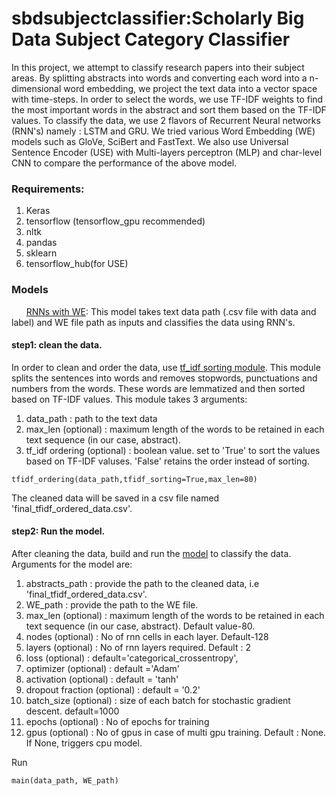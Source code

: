 # sbdsubjectclassifier:Scholarly Big Data Subject Category Classifier

In this project, we attempt to classify research papers into their subject areas. By splitting abstracts into words and converting each word into a n-dimensional word embedding,
we project the text data into a vector space with time-steps. In order to select the words, we use TF-IDF weights to find the most important words in the abstract and sort them based on the TF-IDF values. 
To classify the data, we use 2 flavors of Recurrent Neural networks (RNN's) namely : LSTM and GRU. We tried various Word Embedding (WE) models such as
GloVe, SciBert and FastText. We also use Universal Sentence Encoder (USE) with Multi-layers perceptron (MLP) and char-level CNN to compare the performance of the above model.

### Requirements:
1. Keras 
2. tensorflow (tensorflow_gpu recommended)
3. nltk
4. pandas
5. sklearn
6. tensorflow_hub(for USE)

### Models
&nbsp;   &nbsp;   &nbsp; [RNNs with WE](https://github.com/SeerLabs/sbdsubjectclassifier/tree/master/keras_model):
This model takes text data path (.csv file with data and label) and  WE file path as inputs and classifies the data using RNN's. 

#### step1: clean the data. 
In order to clean and order the data, use [tf_idf sorting module](https://github.com/SeerLabs/sbdsubjectclassifier/blob/master/tfidf_ordering/tfidf_ordering.py). 
This module splits the sentences into words and removes stopwords, punctuations and numbers from the words. These words are lemmatized and then sorted based on TF-IDF values.
This module takes 3 arguments:
1. data_path : path to the text data
2. max_len (optional)  : maximum length of the words to be retained in each text sequence (in our case, abstract).
3. tf_idf ordering (optional) : boolean value. set to 'True' to sort the values based on TF-IDF valuses. 'False' retains the order instead of sorting.
```
tfidf_ordering(data_path,tfidf_sorting=True,max_len=80)
```
The cleaned data will be saved in a csv file named 'final_tfidf_ordered_data.csv'.

#### step2: Run the model.
After cleaning the data, build and run the [model](https://github.com/SeerLabs/sbdsubjectclassifier/tree/master/keras_model) to classify the data.  Arguments for the model are:
1. abstracts_path : provide the path to the cleaned data, i.e 'final_tfidf_ordered_data.csv'.
2. WE_path : provide the path to the WE file.
3. max_len (optional) : maximum length of the words to be retained in each text sequence (in our case, abstract). Default                             value-80. 
4. nodes (optional) : No of rnn cells in each layer. Default-128
5. layers (optional) : No of rnn layers required. Default : 2
6. loss (optional)   : default='categorical_crossentropy',
7. optimizer (optional) : default ='Adam'
8. activation (optional) : default = 'tanh'
9. dropout fraction (optional) : default = '0.2'
10. batch_size (optional) : size of each batch for stochastic gradient descent. default=1000
11. epochs (optional) : No of epochs for training
12. gpus (optional) : No of gpus in case of multi gpu training. Default : None. If None, triggers cpu model.

Run 
```
main(data_path, WE_path)
```

